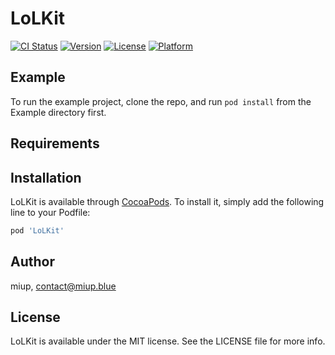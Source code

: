 # LoLKit

[![CI Status](http://img.shields.io/travis/miup/LoLKit.svg?style=flat)](https://travis-ci.org/miup/LoLKit)
[![Version](https://img.shields.io/cocoapods/v/LoLKit.svg?style=flat)](http://cocoapods.org/pods/LoLKit)
[![License](https://img.shields.io/cocoapods/l/LoLKit.svg?style=flat)](http://cocoapods.org/pods/LoLKit)
[![Platform](https://img.shields.io/cocoapods/p/LoLKit.svg?style=flat)](http://cocoapods.org/pods/LoLKit)

## Example

To run the example project, clone the repo, and run `pod install` from the Example directory first.

## Requirements

## Installation

LoLKit is available through [CocoaPods](http://cocoapods.org). To install
it, simply add the following line to your Podfile:

```ruby
pod 'LoLKit'
```

## Author

miup, contact@miup.blue

## License

LoLKit is available under the MIT license. See the LICENSE file for more info.
